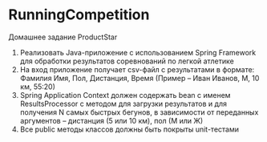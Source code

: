 # RunningCompetition
Домашнее задание ProductStar
1. Реализовать Java-приложение с использованием Spring Framework для обработки результатов соревнований по легкой атлетике
2. На вход приложение получает csv-файл с результатами в формате: Фамилия Имя, Пол, Дистанция, Время (Пример – Иван Иванов, М, 10 км, 55:20)
3. Spring Application Context должен содержать bean с именем ResultsProcessor с методом для загрузки результатов и для получения N самых быстрых бегунов, в зависимости от переданных аргументов – дистанция (5 или 10 км), пол (М или Ж)
4. Все public методы классов должны быть покрыты unit-тестами
